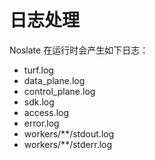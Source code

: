 # 日志处理

Noslate 在运行时会产生如下日志：

+ turf.log
+ data_plane.log
+ control_plane.log
+ sdk.log
+ access.log
+ error.log
+ workers/**/stdout.log
+ workers/**/stderr.log